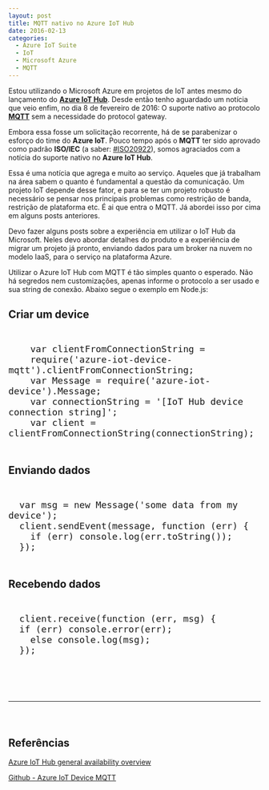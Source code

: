 ```yaml
---
layout: post
title: MQTT nativo no Azure IoT Hub
date: 2016-02-13
categories:
  - Azure IoT Suite
  - IoT
  - Microsoft Azure
  - MQTT
---
```


Estou utilizando o Microsoft Azure em projetos de IoT antes mesmo do lançamento do <a href="https://azure.microsoft.com/pt-br/services/iot-hub/" target="_blank"><strong>Azure IoT Hub</strong></a>. Desde então tenho aguardado um notícia que veio enfim, no dia 8 de fevereiro de 2016: O suporte nativo ao protocolo <a href="http://mqtt.org/" target="_blank"><strong>MQTT</strong></a> sem a necessidade do protocol gateway.

Embora essa fosse um solicitação recorrente, há de se parabenizar o esforço do time do <strong>Azure IoT</strong>. Pouco tempo após o <strong>MQTT</strong> ter sido aprovado como padrão <strong>ISO/IEC</strong> (a saber: <a title="http://www.iso.org/iso/catalogue_detail.htm?csnumber=69466" href="http://www.iso.org/iso/catalogue_detail.htm?csnumber=69466" target="_blank">#ISO20922</a>), somos agraciados com a notícia do suporte nativo no <strong>Azure IoT Hub</strong>.

Essa é uma notícia que agrega e muito ao serviço. Aqueles que já trabalham na área sabem o quanto é fundamental a questão da comunicação. Um projeto IoT depende desse fator, e para se ter um projeto robusto é necessário se pensar nos principais problemas como restrição de banda, restrição de plataforma etc. É ai que entra o MQTT. Já abordei isso por cima em alguns posts anteriores.

Devo fazer alguns posts sobre a experiência em utilizar o IoT Hub da Microsoft. Neles devo abordar detalhes do produto e a experiência de migrar um projeto já pronto, enviando dados para um broker na nuvem no modelo IaaS, para o serviço na plataforma Azure.

Utilizar o Azure IoT Hub com MQTT é tão simples quanto o esperado. Não há segredos nem customizações, apenas informe o protocolo a ser usado e sua string de conexão. Abaixo segue o exemplo em Node.js:

## Criar um device

<pre style="font-size: 16pt !important">
  <code class="javascript">
    var clientFromConnectionString =
    require('azure-iot-device-mqtt').clientFromConnectionString;
    var Message = require('azure-iot-device').Message;
    var connectionString = '[IoT Hub device connection string]';
    var client = clientFromConnectionString(connectionString);
  </code>
</pre>

## Enviando dados

<pre style="font-size: 16pt !important">
  <code class="javascript">
  var msg = new Message('some data from my device');
  client.sendEvent(message, function (err) {
    if (err) console.log(err.toString());
  });
  </code>
</pre>

## Recebendo dados

<pre style="font-size: 16pt !important">
  <code class="javascript">
  client.receive(function (err, msg) {
  if (err) console.error(err);
    else console.log(msg);
  });
  </code>
</pre>

<hr style="margin-bottom: 5em; margin-top: 5em;" />

## Referências

<p><a href="https://azure.microsoft.com/en-us/blog/azure-iot-hub-ga-capability-overview/?wt.mc_id=WW_CE_IOT_OO_SCL_TW&amp;Ocid=C+E+Social+FY16_Social_TW_MicrosoftIoT_20160209_363303519" target="_blank">Azure IoT Hub general availability overview</a></p>
<p><a href="https://github.com/Azure/azure-iot-sdks/tree/master/node/device/transport/mqtt" target="_blank">Github - Azure IoT Device MQTT</a></p>

